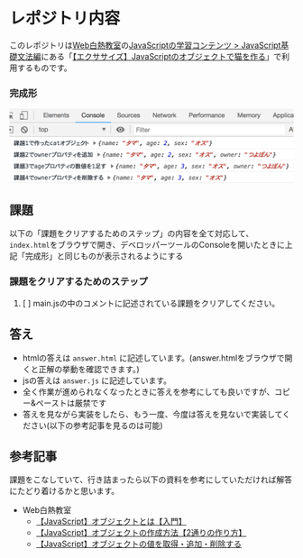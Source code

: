 # レポジトリ内容

このレポジトリは[Web白熱教室](https://tsuyopon.xyz/)の[JavaScriptの学習コンテンツ > JavaScript基礎文法編](https://tsuyopon.xyz/learning-contents/web-dev/javascript/javascript-grammar/)にある「[【エクササイズ】JavaScriptのオブジェクトで猫を作る](https://tsuyopon.xyz/learning-contents/web-dev/javascript/javascript-grammar/js_excercise_for_grammar_part_11/)」で利用するものです。


### 完成形

![完成形](./images/assignment.png)

## 課題

以下の「課題をクリアするためのステップ」の内容を全て対応して、`index.html`をブラウザで開き、デベロッパーツールのConsoleを開いたときに上記「完成形」と同じものが表示されるようにする

### 課題をクリアするためのステップ

1. [ ] main.jsの中のコメントに記述されている課題をクリアしてください。

## 答え

- htmlの答えは `answer.html` に記述しています。(answer.htmlをブラウザで開くと正解の挙動を確認できます。)
- jsの答えは `answer.js` に記述しています。
- 全く作業が進められなくなったときに答えを参考にしても良いですが、コピー&ペーストは厳禁です
- 答えを見ながら実装をしたら、もう一度、今度は答えを見ないで実装してください(以下の参考記事を見るのは可能)

## 参考記事

課題をこなしていて、行き詰まったら以下の資料を参考にしていただければ解答にたどり着けるかと思います。


- Web白熱教室
  - [【JavaScript】オブジェクトとは【入門】](https://tsuyopon.xyz/learning-contents/web-dev/javascript/javascript-grammar/what-is-the-object-in-js/)
  - [【JavaScript】オブジェクトの作成方法【2通りの作り方】](https://tsuyopon.xyz/learning-contents/web-dev/javascript/javascript-grammar/how-to-create-an-object-in-js/)
  - [【JavaScript】オブジェクトの値を取得・追加・削除する](https://tsuyopon.xyz/learning-contents/web-dev/javascript/javascript-grammar/hot-to-manipulate-an-object-in-js/)